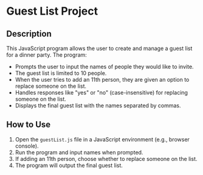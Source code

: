 # Guest List Project

## Description

This JavaScript program allows the user to create and manage a guest list for a dinner party. The program:
- Prompts the user to input the names of people they would like to invite.
- The guest list is limited to 10 people.
- When the user tries to add an 11th person, they are given an option to replace someone on the list.
- Handles responses like "yes" or "no" (case-insensitive) for replacing someone on the list.
- Displays the final guest list with the names separated by commas.

## How to Use
1. Open the `guestList.js` file in a JavaScript environment (e.g., browser console).
2. Run the program and input names when prompted.
3. If adding an 11th person, choose whether to replace someone on the list.
4. The program will output the final guest list.

